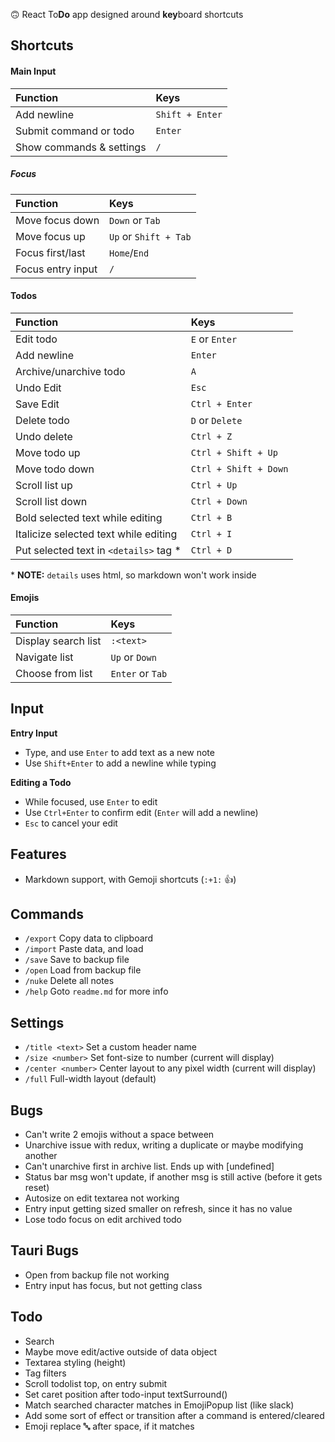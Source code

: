 🙃 React To**Do** app designed around **key**board shortcuts

## Shortcuts

#### Main Input
| Function | Keys |
|:--------------|:-----------|
| Add newline | `Shift + Enter` |
| Submit command or todo | `Enter` |
| Show commands & settings | `/` |
##### Focus
| Function | Keys |
|:--------------|:-----------|
| Move focus down | `Down` or `Tab` |
| Move focus up | `Up` or `Shift + Tab` |
| Focus first/last | `Home`/`End` |
| Focus entry input | `/` |

#### Todos
| Function | Keys |
|:--------------|:-----------|
| Edit todo | `E` or `Enter` |
| Add newline | `Enter` |
| Archive/unarchive todo | `A` |
| Undo Edit | `Esc` |
| Save Edit | `Ctrl + Enter` |
| Delete todo | `D` or `Delete` |
| Undo delete | `Ctrl + Z` |
| Move todo up | `Ctrl + Shift + Up` |
| Move todo down | `Ctrl + Shift + Down` |
| Scroll list up | `Ctrl + Up` |
| Scroll list down | `Ctrl + Down` |
| Bold selected text while editing | `Ctrl + B` |
| Italicize selected text while editing | `Ctrl + I` |
| Put selected text in `<details>` tag * | `Ctrl + D` |
\* **NOTE:** `details` uses html, so markdown won't work inside

#### Emojis
| Function | Keys |
|:--------------|:-----------|
| Display search list | `:<text>` |
| Navigate list | `Up` or `Down` |
| Choose from list | `Enter` or `Tab` |

## Input
**Entry Input**   
- Type, and use `Enter` to add text as a new note
- Use `Shift+Enter` to add a newline while typing  

**Editing a Todo**   
- While focused, use `Enter` to edit
- Use `Ctrl+Enter` to confirm edit (`Enter` will add a newline)
- `Esc` to cancel your edit

## Features
- Markdown support, with Gemoji shortcuts (`:+1:` 👍️)

## Commands
- `/export` Copy data to clipboard
- `/import` Paste data, and load
- `/save` Save to backup file
- `/open` Load from backup file
- `/nuke` Delete all notes
- `/help` Goto `readme.md` for more info

## Settings
- `/title <text>` Set a custom header name
- `/size <number>` Set font-size to number (current will display)
- `/center <number>` Center layout to any pixel width (current will display)
- `/full` Full-width layout (default)

## Bugs
- Can't write 2 emojis without a space between
- Unarchive issue with redux, writing a duplicate or maybe modifying another
- Can't unarchive first in archive list. Ends up with [undefined]
- Status bar msg won't update, if another msg is still active (before it gets reset)
- Autosize on edit textarea not working
- Entry input getting sized smaller on refresh, since it has no value
- Lose todo focus on edit archived todo

## Tauri Bugs
- Open from backup file not working
- Entry input has focus, but not getting class

## Todo
- Search
- Maybe move edit/active outside of data object
- Textarea styling (height)
- Tag filters
- Scroll todolist top, on entry submit
- Set caret position after todo-input textSurround()
- Match searched character matches in EmojiPopup list (like slack)
- Add some sort of effect or transition after a command is entered/cleared
- Emoji replace :abc: after space, if it matches